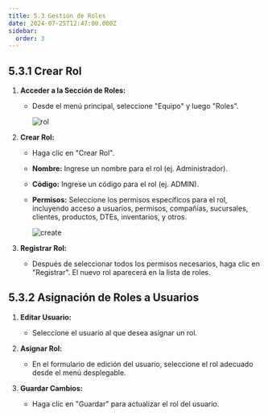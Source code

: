 ```yaml
---
title: 5.3 Gestión de Roles
date: 2024-07-25T12:47:00.000Z
sidebar:
  order: 3
---
```

## 5.3.1 Crear Rol

1. **Acceder a la Sección de Roles:**

   * Desde el menú principal, seleccione "Equipo" y luego "Roles".

     ![rol](/images/uploads/pantalla_rol.gif "Pantalla rol")
2. **Crear Rol:**

   * Haga clic en "Crear Rol".
   * **Nombre:** Ingrese un nombre para el rol (ej. Administrador).
   * **Código:** Ingrese un código para el rol (ej. ADMIN).
   * **Permisos:** Seleccione los permisos específicos para el rol, incluyendo acceso a usuarios, permisos, compañías, sucursales, clientes, productos, DTEs, inventarios, y otros.

     ![create](/images/uploads/crear_rol.gif "Crear rol")
3. **Registrar Rol:**

   * Después de seleccionar todos los permisos necesarios, haga clic en "Registrar". El nuevo rol aparecerá en la lista de roles.

## 5.3.2 Asignación de Roles a Usuarios

1. **Editar Usuario:**

   * Seleccione el usuario al que desea asignar un rol.
2. **Asignar Rol:**

   * En el formulario de edición del usuario, seleccione el rol adecuado desde el menú desplegable.
3. **Guardar Cambios:**

   * Haga clic en "Guardar" para actualizar el rol del usuario.
